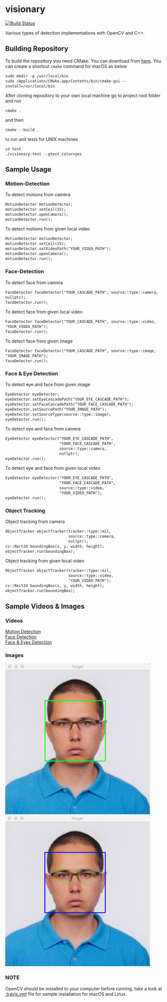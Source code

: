 # visionary

[![Build Status](https://travis-ci.org/abdullahselek/visionary.svg?branch=master)](https://travis-ci.org/abdullahselek/visionary)

Various types of detection implementations with OpenCV and C++.

## Building Repository

To build the repository you need CMake. You can download from [here](https://cmake.org/download/).
You can create a shortcut ```cmake``` command for macOS as below

```
sudo mkdir -p /usr/local/bin
sudo /Applications/CMake.app/Contents/bin/cmake-gui --install=/usr/local/bin
```

After cloning repository to your own local machine go to project root folder and run

```
cmake .
```

and then

```
cmake --build .
```

to run unit tests for UNIX machines

```
cd test
./visionary-test --gtest_color=yes
```

## Sample Usage

### Motion-Detection

To detect motions from camera

```
MotionDetector motionDetector;
motionDetector.setCeil(15);
motionDetector.openCamera();
motionDetector.run();
```

To detect motions from given local video

```
MotionDetector motionDetector;
motionDetector.setCeil(15);
motionDetector.setVideoPath("YOUR_VIDEO_PATH");
motionDetector.openCamera();
motionDetector.run();
```

### Face-Detection

To detect face from camera

```
FaceDetector faceDetector("YOUR_CASCADE_PATH", source::type::camera, nullptr);
faceDetector.run();
```

To detect face from given local video

```
FaceDetector faceDetector("YOUR_CASCADE_PATH", source::type::video, "YOUR_VIDEO_PATH");
faceDetector.run();
```

To detect face from given image

```
FaceDetector faceDetector("YOUR_CASCADE_PATH", source::type::image, "YOUR_IMAGE_PATH");
faceDetector.run();
```

### Face & Eye Detection

To detect eye and face from given image

```
EyeDetector eyeDetector;
eyeDetector.setEyeCascadePath("YOUR_EYE_CASCADE_PATH");
eyeDetector.setFaceCascadePath("YOUR_FACE_CASCADE_PATH");
eyeDetector.setSourcePath("YOUR_IMAGE_PATH");
eyeDetector.setSourceType(source::type::image);
eyeDetector.run();
```

To detect eye and face from camera

```
EyeDetector eyeDetector("YOUR_EYE_CASCADE_PATH",
                        "YOUR_FACE_CASCADE_PATH",
                        source::type::camera,
                        nullptr);
eyeDetector.run();
```

To detect eye and face from given local video

```
EyeDetector eyeDetector("YOUR_EYE_CASCADE_PATH",
                        "YOUR_FACE_CASCADE_PATH",
                        source::type::video,
                        "YOUR_VIDEO_PATH");
eyeDetector.run();
```

### Object Tracking

Object tracking from camera

```
ObjectTracker objectTracker(tracker::type::mil,
                            source::type::camera,
                            nullptr);
cv::Rect2d boundingBox(x, y, width, height);
objectTracker.run(boundingBox);
```

Object tracking from given local video
```
ObjectTracker objectTracker(tracker::type::mil,
                            source::type::video,
                            "YOUR_VIDEO_PATH");
cv::Rect2d boundingBox(x, y, width, height);
objectTracker.run(boundingBox);
```

## Sample Videos & Images

### Videos

[Motion Detection](https://youtu.be/xgXo35C3IQE)<br />
[Face Detection](https://youtu.be/bf5NtpbNbYg)<br />
[Face & Eyes Detection](https://youtu.be/GFfjjkKZwhs)<br />

### Images

![Face Detection](/samples/face_detection.png)<br />
![Face & Eyes Detection](/samples/face_eye_detection.png)

### NOTE

OpenCV should be installed to your computer before running, take a look at [.travis.yml](https://github.com/abdullahselek/visionary/blob/master/.travis.yml) file for sample installation for macOS and Linux.
